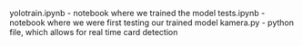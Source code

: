 yolotrain.ipynb - notebook where we trained the model
tests.ipynb - notebook where we were first testing our trained model
kamera.py - python file, which allows for real time card detection
